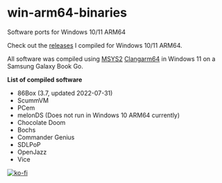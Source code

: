 # win-arm64-binaries
Software ports for Windows 10/11 ARM64

Check out the [releases](https://github.com/mijk84/win-arm64-binaries/releases) I compiled for Windows 10/11 ARM64.

All software was compiled using [MSYS2](https://www.msys2.org/) [Clangarm64](https://github.com/msys2/MSYS2-packages/issues/1787#issuecomment-980837586) in Windows 11 on a Samsung Galaxy Book Go.


**List of compiled software**
- 86Box (3.7, updated 2022-07-31)
- ScummVM
- PCem
- melonDS (Does not run in Windows 10 ARM64 currently)
- Chocolate Doom
- Bochs
- Commander Genius
- SDLPoP
- OpenJazz
- Vice

[![ko-fi](https://ko-fi.com/img/githubbutton_sm.svg)](https://ko-fi.com/I2I0D7IJT)
